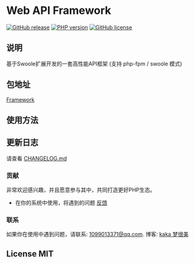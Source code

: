 # Web API Framework

[![GitHub release](https://img.shields.io/github/release/shugachara/framework.svg)](https://github.com/shugachara/framework/releases)
[![PHP version](https://img.shields.io/badge/php-%3E%207-orange.svg)](https://github.com/php/php-src)
[![GitHub license](https://img.shields.io/badge/license-MIT-blue.svg)](#LICENSE)

## 说明

基于Swoole扩展开发的一套高性能API框架 (支持 php-fpm / swoole 模式)

## 包地址

[Framework](https://packagist.org/packages/shugachara/framework)

## 使用方法


## 更新日志

请查看 [CHANGELOG.md](CHANGELOG.md)

### 贡献

非常欢迎感兴趣，并且愿意参与其中，共同打造更好PHP生态。

* 在你的系统中使用，将遇到的问题 [反馈](https://github.com/shugachara/framework/issues)

### 联系

如果你在使用中遇到问题，请联系: [1099013371@qq.com](mailto:1099013371@qq.com). 博客: [kaka 梦很美](http://www.ls331.com)

## License MIT
